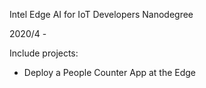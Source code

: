 Intel Edge AI for IoT Developers Nanodegree

2020/4 - 

Include projects:

* Deploy a People Counter App at the Edge
